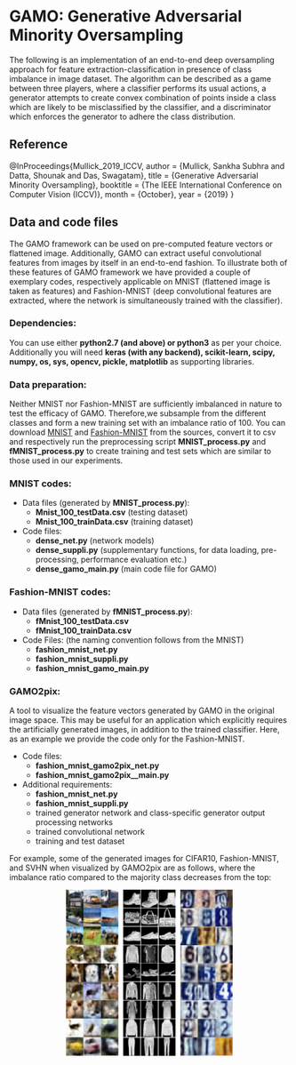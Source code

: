 # GAMO: Generative Adversarial Minority Oversampling

The following is an implementation of an end-to-end deep oversampling approach for feature extraction-classification in presence of class imbalance in image dataset. The algorithm can be described as a game between three players, where a classifier performs its usual actions, a generator attempts to create convex combination of points inside a class which are likely to be misclassified by the classifier, and a discriminator which enforces the generator to adhere the class distribution. 

## Reference
@InProceedings{Mullick_2019_ICCV,
author = {Mullick, Sankha Subhra and Datta, Shounak and Das, Swagatam},
title = {Generative Adversarial Minority Oversampling},
booktitle = {The IEEE International Conference on Computer Vision (ICCV)},
month = {October},
year = {2019}
} 

## Data and code files
The GAMO framework can be used on pre-computed feature vectors or flattened image. Additionally, GAMO can extract useful convolutional features from images by itself in an end-to-end fashion. To illustrate both of these features of GAMO framework we have provided a couple of exemplary codes, respectively applicable on MNIST (flattened image is taken as features) and Fashion-MNIST (deep convolutional features are extracted, where the network is simultaneously trained with the classifier). 

### Dependencies:
You can use either **python2.7 (and above) or python3** as per your choice.
Additionally you will need **keras (with any backend), scikit-learn, scipy, numpy, os, sys, opencv, pickle, matplotlib** as supporting libraries.

### Data preparation:
Neither MNIST nor Fashion-MNIST are sufficiently imbalanced in nature to test the efficacy of GAMO. Therefore,we subsample from the different classes and form a new training set with an imbalance ratio of 100. You can download [MNIST](http://yann.lecun.com/exdb/mnist/) and 
[Fashion-MNIST](https://github.com/zalandoresearch/fashion-mnist) from the sources, convert it to csv and respectively run the preprocessing script **MNIST_process.py** and **fMNIST_process.py** to create training and test sets which are similar to those used in our experiments.

### MNIST codes:
* Data files (generated by **MNIST_process.py**):
  * **Mnist_100_testData.csv** (testing dataset)
  * **Mnist_100_trainData.csv** (training dataset)
* Code files:
  * **dense_net.py** (network models)
  * **dense_suppli.py** (supplementary functions, for data loading, pre-processing, performance evaluation etc.)
  * **dense_gamo_main.py** (main code file for GAMO)

### Fashion-MNIST codes:
* Data files (generated by **fMNIST_process.py**):
  * **fMnist_100_testData.csv**
  * **fMnist_100_trainData.csv**
* Code Files: (the naming convention follows from the MNIST)
  * **fashion_mnist_net.py**
  * **fashion_mnist_suppli.py**
  * **fashion_mnist_gamo_main.py**

### GAMO2pix:
A tool to visualize the feature vectors generated by GAMO in the original image space. This may be useful for an application which explicitly requires the artificially generated images, in addition to the trained classifier. Here, as an example we provide the code only for the Fashion-MNIST. 
* Code files:
  * **fashion_mnist_gamo2pix_net.py**
  * **fashion_mnist_gamo2pix__main.py**
* Additional requirements:
  * **fashion_mnist_net.py**
  * **fashion_mnist_suppli.py**
  * trained generator network and class-specific generator output processing networks
  * trained convolutional network
  * training and test dataset

For example, some of the generated images for CIFAR10, Fashion-MNIST, and SVHN when visualized by GAMO2pix are as follows, where the imbalance ratio compared to the majority class decreases from the top:
<p align="center"> <img width="300" height="300" src="https://raw.githubusercontent.com/SankhaSubhra/GAMO/master/gamo2pix_images.png"> </p>

      

